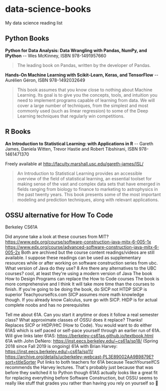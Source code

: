 # data-science-books
My data science reading list


## Python Books

**Python for Data Analysis: Data Wrangling with Pandas, NumPy, and IPython** -- Wes McKinney, ISBN 978-1491957660
> The leading book on Pandas, written by the developer of Pandas.

**Hands-On Machine Learning with Scikit-Learn, Keras, and TensorFlow** -- Aurélien Géron, ISBN 978-1492032649
> This book assumes that you know close to nothing about Machine Learning. Its goal is to give you the concepts, tools, and intuition you need to implement programs capable of learning from data. We will cover a large number of techniques, from the simplest and most commonly used (such as linear regression) to some of the Deep Learning techniques that regularly win competitions.




## R Books

**An Introduction to Statistical Learning: with Applications in R** -- Gareth James, Daniela Witten, Trevor Hastie and Robert Tibshirani, ISBN 978-1461471370

Freely available at http://faculty.marshall.usc.edu/gareth-james/ISL/
> An Introduction to Statistical Learning provides an accessible overview of the field of statistical learning, an essential toolset for making sense of the vast and complex data sets that have emerged in fields ranging from biology to finance to marketing to astrophysics in the past twenty years. This book presents some of the most important modeling and prediction techniques, along with relevant applications.


## OSSU alternative for How To Code

Berkeley CS61A

> 
Did anyone take a look at these courses from MIT?
https://www.edx.org/course/software-construction-java-mitx-6-005-1x
https://www.edx.org/course/advanced-software-construction-java-mitx-6-005-2x
Both are archived but the course content readings/videos are still available.
I suppose these readings can be used as supplementary resources while or after working on software construction series from ubc.
What version of Java do they use?
8
Are there any alternatives to the UBC courses?
cool, at least they're using a modern version of Java
The book How to Design Programs can replace the How to Code courses
The book is more comprehensive and I think It will take more time than the courses to finish.
If you're going to be doing the book, do SICP not HTDP
SICP is superior
Teachyourselfcs.com
SICP assumes more math knowledge though. If you already know Calculus, sure go with SICP. HtDP is for actual complete noobs and has no prerequisites

Tell me about 61A. Can you start it anytime or does it follow a real semester class? What approximate classes of OSSU does it replace? Thanks!
Replaces SICP or HtDP/HtC (How to Code). You would want to do either 61AS which is self paced or self-pace yourself through an earlier run of 61A. Will give links later
61AS: https://berkeley-cs61as.github.io/textbook.html 61A with John DeNero: https://inst.eecs.berkeley.edu/~cs61a/sp18/ (Spring 2018 since Fall 2019 is ongoing) 61A with Brian Harvey: https://inst.eecs.berkeley.edu/~cs61a/sp11/ https://archive.org/details/ucberkeley-webcast-PL3E89002AA9B9879E?sort=titleSorter
Put links to both teachers for 61A because TeachYourselfCS recommends the Harvey lectures. That's probably just because that was before they switched it to Python though
61AS actually looks like a great fit for replacing everything before Software Construction, but OSSU seems to really like stuff that grades you rather than having you rely on yourself so :shrug:
